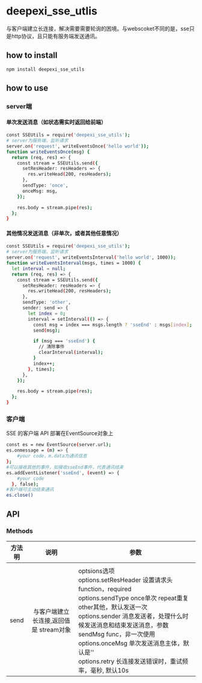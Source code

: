 # deepexi_sse_utlis
与客户端建立长连接，解决需要需要轮询的困境。与webscoket不同的是，sse只是http协议，且只能有服务端发送通讯。

## how to install

```sh
npm install deepexi_sse_utils
```

## how to use

### server端
#### 单次发送消息（如状态需实时返回给前端）
```sh
const SSEUtils = require('deepexi_sse_utils');
# server为服务端，监听请求
server.on('request', writeEventsOnce('hello world'));
function writeEventsOnce(msg) {
  return (req, res) => {
    const stream = SSEUtils.send({
      setResHeader: resHeaders => {
        res.writeHead(200, resHeaders);
      },
      sendType: 'once',
      onceMsg: msg,
    });

    res.body = stream.pipe(res);
  };
}
```
#### 其他情况发送消息（非单次，或者其他任意情况）
```sh
const SSEUtils = require('deepexi_sse_utils');
# server为服务端，监听请求
server.on('request', writeEventsInterval('hello world', 1000));
function writeEventsInterval(msgs, times = 1000) {
  let interval = null;
  return (req, res) => {
    const stream = SSEUtils.send({
      setResHeader: resHeaders => {
        res.writeHead(200, resHeaders);
      },
      sendType: 'other',
      sender: send => {
        let index = 0;
        interval = setInterval(() => {
          const msg = index === msgs.length ? 'sseEnd' : msgs[index];
          send(msg);

          if (msg === 'sseEnd') {
            // 清除事件
            clearInterval(interval);
          }
          index++;
        }, times);
      },
    });

    res.body = stream.pipe(res);
  };
}
```

### 客户端
SSE 的客户端 API 部署在EventSource对象上
```sh 
const es = new EventSource(server.url);
es.onmessage = (m) => {
    #your code，m.data为通讯信息
};
#可以接收其他的事件，如接收sseEnd事件，代表通讯结束
es.addEventListener('sseEnd', (event) => {
    #your code 
  }, false);
#客户端可主动结束通讯
es.close()
```
## API
### Methods
|   方法明   | 说明 | 参数 |
| :--: | :--: | ---- |
|      |      |      |
| send | 与客户端建立长连接,返回值是 stream对象 | optsions选项<br />options.setResHeader 设置请求头function，required<br />options.sendType once单次 repeat重复 other其他，默认发送一次<br />options.sender 消息发送者，处理什么时候发送消息和结束发送消息，参数sendMsg func，非一次使用<br />options.onceMsg 单次发送消息主体，默认是''<br />options.retry 长连接发送错误时，重试频率，毫秒, 默认10s |



